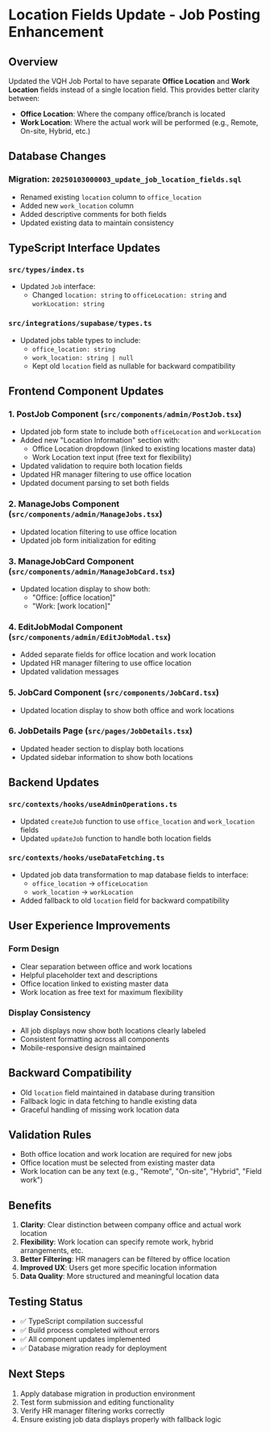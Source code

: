# Location Fields Update - Job Posting Enhancement

## Overview
Updated the VQH Job Portal to have separate **Office Location** and **Work Location** fields instead of a single location field. This provides better clarity between:
- **Office Location**: Where the company office/branch is located
- **Work Location**: Where the actual work will be performed (e.g., Remote, On-site, Hybrid, etc.)

## Database Changes

### Migration: `20250103000003_update_job_location_fields.sql`
- Renamed existing `location` column to `office_location`
- Added new `work_location` column 
- Added descriptive comments for both fields
- Updated existing data to maintain consistency

## TypeScript Interface Updates

### `src/types/index.ts`
- Updated `Job` interface:
  - Changed `location: string` to `officeLocation: string` and `workLocation: string`

### `src/integrations/supabase/types.ts`
- Updated jobs table types to include:
  - `office_location: string`
  - `work_location: string | null`
  - Kept old `location` field as nullable for backward compatibility

## Frontend Component Updates

### 1. **PostJob Component** (`src/components/admin/PostJob.tsx`)
- Updated job form state to include both `officeLocation` and `workLocation`
- Added new "Location Information" section with:
  - Office Location dropdown (linked to existing locations master data)
  - Work Location text input (free text for flexibility)
- Updated validation to require both location fields
- Updated HR manager filtering to use office location
- Updated document parsing to set both fields

### 2. **ManageJobs Component** (`src/components/admin/ManageJobs.tsx`)
- Updated location filtering to use office location
- Updated job form initialization for editing

### 3. **ManageJobCard Component** (`src/components/admin/ManageJobCard.tsx`)
- Updated location display to show both:
  - "Office: [office location]"
  - "Work: [work location]"

### 4. **EditJobModal Component** (`src/components/admin/EditJobModal.tsx`)
- Added separate fields for office location and work location
- Updated HR manager filtering to use office location
- Updated validation messages

### 5. **JobCard Component** (`src/components/JobCard.tsx`)
- Updated location display to show both office and work locations

### 6. **JobDetails Page** (`src/pages/JobDetails.tsx`)
- Updated header section to display both locations
- Updated sidebar information to show both locations

## Backend Updates

### `src/contexts/hooks/useAdminOperations.ts`
- Updated `createJob` function to use `office_location` and `work_location` fields
- Updated `updateJob` function to handle both location fields

### `src/contexts/hooks/useDataFetching.ts`
- Updated job data transformation to map database fields to interface:
  - `office_location` → `officeLocation`
  - `work_location` → `workLocation`
- Added fallback to old `location` field for backward compatibility

## User Experience Improvements

### Form Design
- Clear separation between office and work locations
- Helpful placeholder text and descriptions
- Office location linked to existing master data
- Work location as free text for maximum flexibility

### Display Consistency
- All job displays now show both locations clearly labeled
- Consistent formatting across all components
- Mobile-responsive design maintained

## Backward Compatibility
- Old `location` field maintained in database during transition
- Fallback logic in data fetching to handle existing data
- Graceful handling of missing work location data

## Validation Rules
- Both office location and work location are required for new jobs
- Office location must be selected from existing master data
- Work location can be any text (e.g., "Remote", "On-site", "Hybrid", "Field work")

## Benefits
1. **Clarity**: Clear distinction between company office and actual work location
2. **Flexibility**: Work location can specify remote work, hybrid arrangements, etc.
3. **Better Filtering**: HR managers can be filtered by office location
4. **Improved UX**: Users get more specific location information
5. **Data Quality**: More structured and meaningful location data

## Testing Status
- ✅ TypeScript compilation successful
- ✅ Build process completed without errors
- ✅ All component updates implemented
- ✅ Database migration ready for deployment

## Next Steps
1. Apply database migration in production environment
2. Test form submission and editing functionality
3. Verify HR manager filtering works correctly
4. Ensure existing job data displays properly with fallback logic